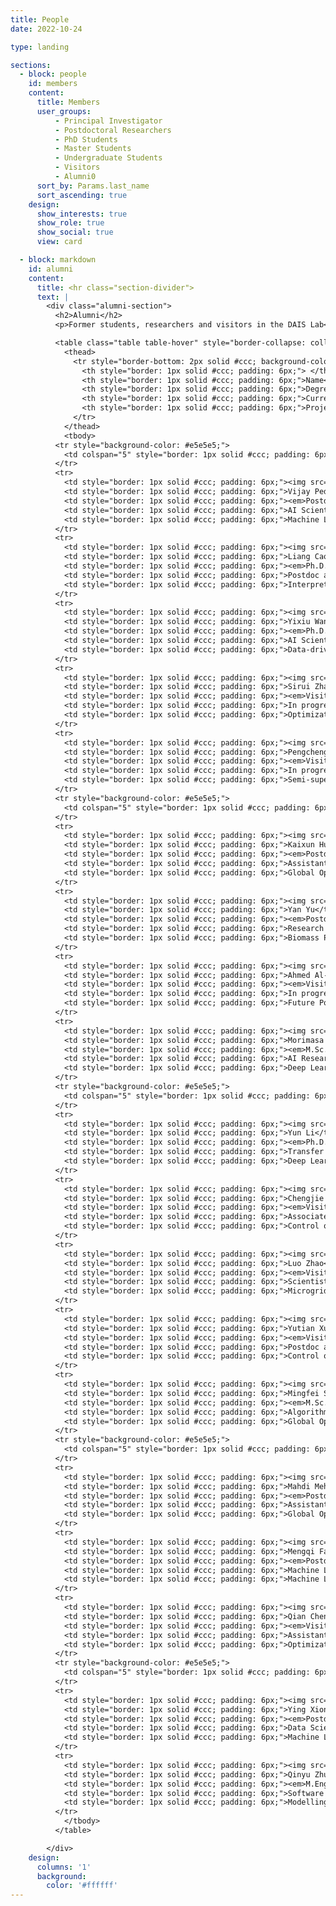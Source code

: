 ```yaml
---
title: People
date: 2022-10-24

type: landing

sections:
  - block: people
    id: members
    content:
      title: Members
      user_groups:
          - Principal Investigator
          - Postdoctoral Researchers
          - PhD Students
          - Master Students
          - Undergraduate Students
          - Visitors
          - Alumni0
      sort_by: Params.last_name
      sort_ascending: true
    design:
      show_interests: true
      show_role: true
      show_social: true 
      view: card

  - block: markdown
    id: alumni
    content:
      title: <hr class="section-divider">  
      text: |
        <div class="alumni-section">
          <h2>Alumni</h2>
          <p>Former students, researchers and visitors in the DAIS Lab</p>

          <table class="table table-hover" style="border-collapse: collapse; width: 100%; border: 1px solid #ccc; font-size: 14px;">
            <thead>
              <tr style="border-bottom: 2px solid #ccc; background-color: #f9f9f9;">
                <th style="border: 1px solid #ccc; padding: 6px;"> </th>
                <th style="border: 1px solid #ccc; padding: 6px;">Name</th>
                <th style="border: 1px solid #ccc; padding: 6px;">Degree</th>
                <th style="border: 1px solid #ccc; padding: 6px;">Current Status</th>
                <th style="border: 1px solid #ccc; padding: 6px;">Project</th>
              </tr>
            </thead>
            <tbody>
          <tr style="background-color: #e5e5e5;">
            <td colspan="5" style="border: 1px solid #ccc; padding: 6px;"><strong>2024</strong></td>
          </tr>
          <tr>
            <td style="border: 1px solid #ccc; padding: 6px;"><img src="/uploads/Alumni_img/avatar.png" width="36" style="border-radius: 50%;"></td>
            <td style="border: 1px solid #ccc; padding: 6px;">Vijay Pediredla</td>
            <td style="border: 1px solid #ccc; padding: 6px;"><em>Postdoc</em></td>
            <td style="border: 1px solid #ccc; padding: 6px;">AI Scientist at Alberta Newsprint Company</td>
            <td style="border: 1px solid #ccc; padding: 6px;">Machine Learning for Pulping</td>
          </tr>
          <tr>
            <td style="border: 1px solid #ccc; padding: 6px;"><img src="/uploads/Alumni_img/avatar.png" width="36" style="border-radius: 50%;"></td>
            <td style="border: 1px solid #ccc; padding: 6px;">Liang Cao</td>
            <td style="border: 1px solid #ccc; padding: 6px;"><em>Ph.D.</em></td>
            <td style="border: 1px solid #ccc; padding: 6px;">Postdoc at MIT</td>
            <td style="border: 1px solid #ccc; padding: 6px;">Interpretable and Stable Soft Sensor Modeling for Industrial Applications</td>
          </tr>
          <tr>
            <td style="border: 1px solid #ccc; padding: 6px;"><img src="/uploads/Alumni_img/avatar.png" width="36" style="border-radius: 50%;"></td>
            <td style="border: 1px solid #ccc; padding: 6px;">Yixiu Wang</td>
            <td style="border: 1px solid #ccc; padding: 6px;"><em>Ph.D.</em></td>
            <td style="border: 1px solid #ccc; padding: 6px;">AI Scientist at BYD Auto</td>
            <td style="border: 1px solid #ccc; padding: 6px;">Data-driven Degradation Modelling of Lithium-ion Batteries</td>
          </tr>
          <tr>
            <td style="border: 1px solid #ccc; padding: 6px;"><img src="/uploads/Alumni_img/avatar.png" width="36" style="border-radius: 50%;"></td>
            <td style="border: 1px solid #ccc; padding: 6px;">Sirui Zhao</td>
            <td style="border: 1px solid #ccc; padding: 6px;"><em>Visiting Ph.D.</em></td>
            <td style="border: 1px solid #ccc; padding: 6px;">In progress at China University of Petroleum (Beijing)</td>
            <td style="border: 1px solid #ccc; padding: 6px;">Optimization of Natural Gas Pipeline Systems</td>
          </tr>
          <tr>
            <td style="border: 1px solid #ccc; padding: 6px;"><img src="/uploads/Alumni_img/avatar.png" width="36" style="border-radius: 50%;"></td>
            <td style="border: 1px solid #ccc; padding: 6px;">Pengcheng Guo</td>
            <td style="border: 1px solid #ccc; padding: 6px;"><em>Visiting Ph.D.</em></td>
            <td style="border: 1px solid #ccc; padding: 6px;">In progress at the Xi’an Jiaotong University</td>
            <td style="border: 1px solid #ccc; padding: 6px;">Semi-supervised Learning</td>
          </tr>
          <tr style="background-color: #e5e5e5;">
            <td colspan="5" style="border: 1px solid #ccc; padding: 6px;"><strong>2023</strong></td>
          </tr>
          <tr>
            <td style="border: 1px solid #ccc; padding: 6px;"><img src="/uploads/Alumni_img/avatar.png" width="36" style="border-radius: 50%;"></td>
            <td style="border: 1px solid #ccc; padding: 6px;">Kaixun Hua</td>
            <td style="border: 1px solid #ccc; padding: 6px;"><em>Postdoc</em></td>
            <td style="border: 1px solid #ccc; padding: 6px;">Assistant Professor at South Florida University</td>
            <td style="border: 1px solid #ccc; padding: 6px;">Global Optimal Clustering and Decision Trees</td>
          </tr>
          <tr>
            <td style="border: 1px solid #ccc; padding: 6px;"><img src="/uploads/Alumni_img/avatar.png" width="36" style="border-radius: 50%;"></td>
            <td style="border: 1px solid #ccc; padding: 6px;">Yan Yu</td>
            <td style="border: 1px solid #ccc; padding: 6px;"><em>Postdoc</em></td>
            <td style="border: 1px solid #ccc; padding: 6px;">Research Associate at Oak Ridge National Laboratory</td>
            <td style="border: 1px solid #ccc; padding: 6px;">Biomass Pretreatment and Pyrolysis</td>
          </tr>
          <tr>
            <td style="border: 1px solid #ccc; padding: 6px;"><img src="/uploads/Alumni_img/avatar.png" width="36" style="border-radius: 50%;"></td>
            <td style="border: 1px solid #ccc; padding: 6px;">Ahmed Al-Shafei</td>
            <td style="border: 1px solid #ccc; padding: 6px;"><em>Visiting Ph.D.</em></td>
            <td style="border: 1px solid #ccc; padding: 6px;">In progress at the University of Calgary</td>
            <td style="border: 1px solid #ccc; padding: 6px;">Future Power System</td>
          </tr>
          <tr>
            <td style="border: 1px solid #ccc; padding: 6px;"><img src="/uploads/Alumni_img/avatar.png" width="36" style="border-radius: 50%;"></td>
            <td style="border: 1px solid #ccc; padding: 6px;">Morimasa Okamoto</td>
            <td style="border: 1px solid #ccc; padding: 6px;"><em>M.Sc.</em></td>
            <td style="border: 1px solid #ccc; padding: 6px;">AI Researcher at Tokyo Gas Co. Ltd</td>
            <td style="border: 1px solid #ccc; padding: 6px;">Deep Learning-based Approximation of Model Predictive Control Using Mixture Network</td>
          </tr>
          <tr style="background-color: #e5e5e5;">
            <td colspan="5" style="border: 1px solid #ccc; padding: 6px;"><strong>2022</strong></td>
          </tr>
          <tr>
            <td style="border: 1px solid #ccc; padding: 6px;"><img src="/uploads/Alumni_img/avatar.png" width="36" style="border-radius: 50%;"></td>
            <td style="border: 1px solid #ccc; padding: 6px;">Yun Li</td>
            <td style="border: 1px solid #ccc; padding: 6px;"><em>Ph.D.</em></td>
            <td style="border: 1px solid #ccc; padding: 6px;">Transfer to Tu Delft because of visa issue</td>
            <td style="border: 1px solid #ccc; padding: 6px;">Deep Learning-based Model Predictive Control</td>
          </tr>
          <tr>
            <td style="border: 1px solid #ccc; padding: 6px;"><img src="/uploads/Alumni_img/avatar.png" width="36" style="border-radius: 50%;"></td>
            <td style="border: 1px solid #ccc; padding: 6px;">Chengjie Li</td>
            <td style="border: 1px solid #ccc; padding: 6px;"><em>Visiting Ph.D.</em></td>
            <td style="border: 1px solid #ccc; padding: 6px;">Associate Professor at South China Agricultural University</td>
            <td style="border: 1px solid #ccc; padding: 6px;">Control of Industrial-scale Grain Drying Process</td>
          </tr>
          <tr>
            <td style="border: 1px solid #ccc; padding: 6px;"><img src="/uploads/Alumni_img/avatar.png" width="36" style="border-radius: 50%;"></td>
            <td style="border: 1px solid #ccc; padding: 6px;">Luo Zhao</td>
            <td style="border: 1px solid #ccc; padding: 6px;"><em>Visiting Ph.D.</em></td>
            <td style="border: 1px solid #ccc; padding: 6px;">Scientist at the 41st Institute of China Electronics Technology Group Corporation</td>
            <td style="border: 1px solid #ccc; padding: 6px;">Microgrid Optimization</td>
          </tr>
          <tr>
            <td style="border: 1px solid #ccc; padding: 6px;"><img src="/uploads/Alumni_img/avatar.png" width="36" style="border-radius: 50%;"></td>
            <td style="border: 1px solid #ccc; padding: 6px;">Yutian Xu</td>
            <td style="border: 1px solid #ccc; padding: 6px;"><em>Visiting Ph.D.</em></td>
            <td style="border: 1px solid #ccc; padding: 6px;">Postdoc at Harbin Institute of Technology</td>
            <td style="border: 1px solid #ccc; padding: 6px;">Control of Nonlinear Systems</td>
          </tr>
          <tr>
            <td style="border: 1px solid #ccc; padding: 6px;"><img src="/uploads/Alumni_img/avatar.png" width="36" style="border-radius: 50%;"></td>
            <td style="border: 1px solid #ccc; padding: 6px;">Mingfei Shi (Math)</td>
            <td style="border: 1px solid #ccc; padding: 6px;"><em>M.Sc.</em></td>
            <td style="border: 1px solid #ccc; padding: 6px;">Algorithm Engineer at Alibaba</td>
            <td style="border: 1px solid #ccc; padding: 6px;">Global Optimization of Clustering Problems</td>
          </tr>
          <tr style="background-color: #e5e5e5;">
            <td colspan="5" style="border: 1px solid #ccc; padding: 6px;"><strong>2021</strong></td>
          </tr>
          <tr>
            <td style="border: 1px solid #ccc; padding: 6px;"><img src="/uploads/Alumni_img/avatar.png" width="36" style="border-radius: 50%;"></td>
            <td style="border: 1px solid #ccc; padding: 6px;">Mahdi Mehrtash</td>
            <td style="border: 1px solid #ccc; padding: 6px;"><em>Postdoc</em></td>
            <td style="border: 1px solid #ccc; padding: 6px;">Assistant Professor at University of Nevada, Reno</td>
            <td style="border: 1px solid #ccc; padding: 6px;">Global Optimization of Power Systems</td>
          </tr>
          <tr>
            <td style="border: 1px solid #ccc; padding: 6px;"><img src="/uploads/Alumni_img/avatar.png" width="36" style="border-radius: 50%;"></td>
            <td style="border: 1px solid #ccc; padding: 6px;">Mengqi Fang</td>
            <td style="border: 1px solid #ccc; padding: 6px;"><em>Postdoc</em></td>
            <td style="border: 1px solid #ccc; padding: 6px;">Machine Learning Scientist at Alberta Machine Intelligence Institute</td>
            <td style="border: 1px solid #ccc; padding: 6px;">Machine Learning and Process Monitoring</td>
          </tr>
          <tr>
            <td style="border: 1px solid #ccc; padding: 6px;"><img src="/uploads/Alumni_img/avatar.png" width="36" style="border-radius: 50%;"></td>
            <td style="border: 1px solid #ccc; padding: 6px;">Qian Chen</td>
            <td style="border: 1px solid #ccc; padding: 6px;"><em>Visiting Ph.D.</em></td>
            <td style="border: 1px solid #ccc; padding: 6px;">Assistant Professor at Yangtze University</td>
            <td style="border: 1px solid #ccc; padding: 6px;">Optimization of Gas Pipeline Networks</td>
          </tr>
          <tr style="background-color: #e5e5e5;">
            <td colspan="5" style="border: 1px solid #ccc; padding: 6px;"><strong>2020</strong></td>
          </tr>
          <tr>
            <td style="border: 1px solid #ccc; padding: 6px;"><img src="/uploads/Alumni_img/avatar.png" width="36" style="border-radius: 50%;"></td>
            <td style="border: 1px solid #ccc; padding: 6px;">Ying Xiong</td>
            <td style="border: 1px solid #ccc; padding: 6px;"><em>Postdoc</em></td>
            <td style="border: 1px solid #ccc; padding: 6px;">Data Scientist at the Boeing Company</td>
            <td style="border: 1px solid #ccc; padding: 6px;">Machine Learning for Pulping</td>
          </tr>
          <tr>
            <td style="border: 1px solid #ccc; padding: 6px;"><img src="/uploads/Alumni_img/avatar.png" width="36" style="border-radius: 50%;"></td>
            <td style="border: 1px solid #ccc; padding: 6px;">Qinyu Zhu</td>
            <td style="border: 1px solid #ccc; padding: 6px;"><em>M.Eng.</em></td>
            <td style="border: 1px solid #ccc; padding: 6px;">Software Engineer at Amazon</td>
            <td style="border: 1px solid #ccc; padding: 6px;">Modelling of Epidemics Trend of COVID-19 in British Columbia with Public Health Controls</td>
          </tr>
            </tbody>
          </table>

        </div>
    design:
      columns: '1'
      background:
        color: '#ffffff'
---
```

